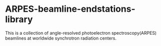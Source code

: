 # ARPES-beamline-endstations-library
This is a collection of angle-resolved photoelectron spectroscopy(ARPES) beamlines at worldwide synchrotron radiation centers.
